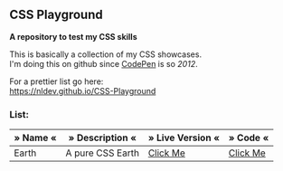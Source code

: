 ## CSS Playground

**A repository to test my CSS skills**

This is basically a collection of my CSS showcases. <br>
I'm doing this on github since <a href="https://codepen.io">CodePen</a> is so *2012*.

For a prettier list go here: <br>
https://nldev.github.io/CSS-Playground

### List:

| » Name « | » Description « | » Live Version « | » Code « |
|----------|-----------------|------------------|----------|
| Earth | A pure CSS Earth | <a href="https://nldev.github.io/CSS-Playground/earth/">Click Me</a> | <a href="https://github.com/NLDev/CSS-Playground/tree/master/earth">Click Me</a> |

